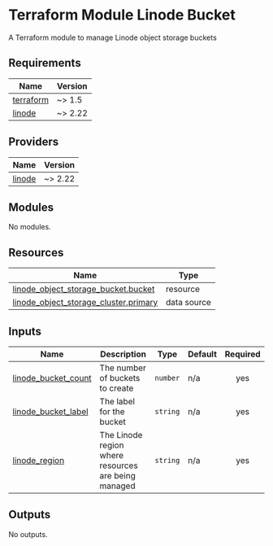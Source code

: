 # Terraform Module Linode Bucket
A Terraform module to manage Linode object storage buckets

<!-- BEGIN_TF_DOCS -->
## Requirements

| Name | Version |
|------|---------|
| <a name="requirement_terraform"></a> [terraform](#requirement\_terraform) | ~> 1.5 |
| <a name="requirement_linode"></a> [linode](#requirement\_linode) | ~> 2.22 |

## Providers

| Name | Version |
|------|---------|
| <a name="provider_linode"></a> [linode](#provider\_linode) | ~> 2.22 |

## Modules

No modules.

## Resources

| Name | Type |
|------|------|
| [linode_object_storage_bucket.bucket](https://registry.terraform.io/providers/linode/linode/latest/docs/resources/object_storage_bucket) | resource |
| [linode_object_storage_cluster.primary](https://registry.terraform.io/providers/linode/linode/latest/docs/data-sources/object_storage_cluster) | data source |

## Inputs

| Name | Description | Type | Default | Required |
|------|-------------|------|---------|:--------:|
| <a name="input_linode_bucket_count"></a> [linode\_bucket\_count](#input\_linode\_bucket\_count) | The number of buckets to create | `number` | n/a | yes |
| <a name="input_linode_bucket_label"></a> [linode\_bucket\_label](#input\_linode\_bucket\_label) | The label for the bucket | `string` | n/a | yes |
| <a name="input_linode_region"></a> [linode\_region](#input\_linode\_region) | The Linode region where resources are being managed | `string` | n/a | yes |

## Outputs

No outputs.
<!-- END_TF_DOCS -->